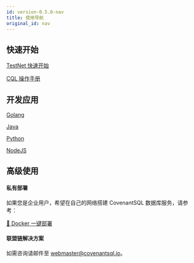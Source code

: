 ```yaml
---
id: version-0.5.0-nav
title: 使用导航
original_id: nav
---
```


## 快速开始
[TestNet 快速开始](./quickstart)

[CQL 操作手册](./cql)

## 开发应用

[Golang](./driver_golang)

[Java](./driver_java)

[Python](./driver_python)

[NodeJS](./driver_js)

## 高级使用

#### 私有部署

如果您是企业用户，希望在自己的网络搭建 CovenantSQL 数据库服务，请参考：

[🐳 Docker 一键部署](./deployment)

#### 联盟链解决方案

如需咨询请邮件至 webmaster@covenantsql.io。

